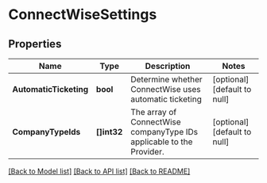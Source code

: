 # ConnectWiseSettings

## Properties
Name | Type | Description | Notes
------------ | ------------- | ------------- | -------------
**AutomaticTicketing** | **bool** | Determine whether ConnectWise uses automatic ticketing | [optional] [default to null]
**CompanyTypeIds** | **[]int32** | The array of ConnectWise companyType IDs applicable to the Provider. | [optional] [default to null]

[[Back to Model list]](../README.md#documentation-for-models) [[Back to API list]](../README.md#documentation-for-api-endpoints) [[Back to README]](../README.md)

